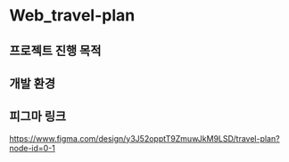 # Web_travel-plan

## 프로젝트 진행 목적


## 개발 환경

## 피그마 링크
https://www.figma.com/design/y3J52opptT9ZmuwJkM9LSD/travel-plan?node-id=0-1
